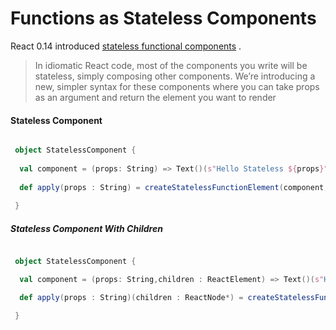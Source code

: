 # Functions as Stateless Components

React 0.14 introduced [stateless functional components](https://facebook.github.io/react/blog/2015/10/07/react-v0.14.html#stateless-functional-components) .

>In idiomatic React code, most of the components you write will be stateless, simply composing other components. We’re introducing a new, simpler syntax for these components where you can take props as an argument and return the element you want to render



#### Stateless Component

```scala

 object StatelessComponent {
  
  val component = (props: String) => Text()(s"Hello Stateless ${props}")
 
  def apply(props : String) = createStatelessFunctionElement(component,props)
  
 }

```

##### Stateless Component With Children

```scala

 object StatelessComponent {

  val component = (props: String,children : ReactElement) => Text()(s"Hello Stateless ${props}",children)

  def apply(props : String)(children : ReactNode*) = createStatelessFunctionElementWithChildren(component,props)(children: _*)

 }

```

